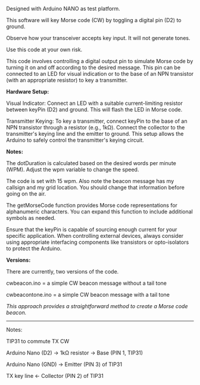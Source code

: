 Designed with Arduino NANO as test platform.

This software will key Morse code (CW) by toggling a digital pin (D2) to ground. 
<p>Observe how your transceiver accepts key input. It will not generate tones.</p>
Use this code at your own risk.

This code involves controlling a digital output pin to simulate Morse code by turning it on and off according to the desired message. This pin can be connected to an LED for visual indication or to the base of an NPN transistor (with an appropriate resistor) to key a transmitter. 

<B>Hardware Setup:</B>

Visual Indicator: Connect an LED with a suitable current-limiting resistor between keyPin (D2) and ground. This will flash the LED in Morse code.

Transmitter Keying: To key a transmitter, connect keyPin to the base of an NPN transistor through a resistor (e.g., 1kΩ). Connect the collector to the transmitter's keying line and the emitter to ground. This setup allows the Arduino to safely control the transmitter's keying circuit.

<B>Notes:</B>

The dotDuration is calculated based on the desired words per minute (WPM). Adjust the wpm variable to change the speed.
<p>The code is set with 15 wpm. Also note the beacon message has my callsign and my grid location. You should change that information before going on the air.</p>


The getMorseCode function provides Morse code representations for alphanumeric characters. You can expand this function to include additional symbols as needed.

Ensure that the keyPin is capable of sourcing enough current for your specific application. When controlling external devices, always consider using appropriate interfacing components like transistors or opto-isolators to protect the Arduino.

<B>Versions:</B>
<p>There are currently, two versions of the code.</p>
<p>cwbeacon.ino = a simple CW beacon message without a tail tone</p>
<p>cwbeacontone.ino = a simple CW beacon message with a tail tone</p>


<I>This approach provides a straightforward method to create a Morse code beacon.</I>

----------------------------------
<p>Notes:</p>
<p>TIP31 to commute TX CW</p>
<p>Arduino Nano (D2) → 1kΩ resistor → Base (PIN 1, TIP31) </p>
<p>Arduino Nano (GND) → Emitter (PIN 3) of TIP31 </p>
<p>TX key line ← Collector (PIN 2) of TIP31 </p>

